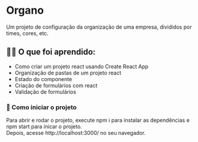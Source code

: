 # Organo 

Um projeto de configuração da organização de uma empresa, divididos por times, cores, etc.

## :man_technologist: O que foi aprendido:
  - Como criar um projeto react usando Create React App
  - Organização de pastas de um projeto react
  - Estado do componente
  - Criação de formulários com react
  - Validação de formulários
  
### :wrench: Como iniciar o projeto
  Para abrir e rodar o projeto, execute npm i para instalar as dependências e npm start para inicar o projeto.
  <br/>
  Depois, acesse http://localhost:3000/ no seu navegador.
  
  

